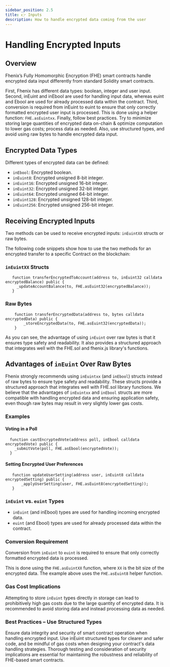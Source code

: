 ```yaml
---
sidebar_position: 2.5
title: 👉 Inputs
description: How to handle encrypted data coming from the user
---
```


# Handling Encrypted Inputs

## Overview

Fhenix’s Fully Homomorphic Encryption (FHE) smart contracts handle encrypted data input differently from standard Solidity smart contracts.

First, Fhenix has different data types: boolean, integer and user input.
Second, inEuint and inEbool are used for handling input data, whereas euint and Ebool are used for already processed data within the contract.
Third, conversion is required from inEuint to euint to ensure that only correctly formatted encrypted user input is processed. This is done using a helper function: `FHE.asEuintxx`.
Finally, follow best practices. Try to minimize storing large quantities of encrypted data on-chain & optimize computation to lower gas costs; process data as needed. Also, use structured types, and avoid using raw bytes to handle encrypted data input.

## Encrypted Data Types
Different types of encrypted data can be defined:

- `inEbool`: Encrypted boolean.
- `inEuint8`: Encrypted unsigned 8-bit integer.
- `inEuint16`: Encrypted unsigned 16-bit integer.
- `inEuint32`: Encrypted unsigned 32-bit integer.
- `inEuint64`: Encrypted unsigned 64-bit integer.
- `inEuint128`: Encrypted unsigned 128-bit integer.
- `inEuint256`: Encrypted unsigned 256-bit integer.

## Receiving Encrypted Inputs

Two methods can be used to receive encrypted inputs: `inEuintXX` structs or raw bytes.

The following code snippets show how to use the two methods for an encrypted transfer to a specific Contract on the blockchain:

### `inEuintXX` Structs

```solidity
   function transferEncryptedToAccount(address to, inEuint32 calldata encryptedBalance) public {
     _updateAccountBalance(to, FHE.asEuint32(encryptedBalance));
   }
```

### Raw Bytes
```solidity
    function transferEncryptedData(address to, bytes calldata encryptedData) public {
        _storeEncryptedData(to, FHE.asEuint32(encryptedData));
    }
```

As you can see, the advantage of using `inEuint` over raw bytes is that it ensures type safety and readability. It also provides a structured approach that integrates well with the FHE.sol and fhenix.js library's functions.

## Advantages of `inEuint` Over Raw Bytes
Fhenix strongly recommends using `inEuintxx` (and `inEbool`) structs instead of raw bytes to ensure type safety and readability. These structs provide a structured approach that integrates well with FHE.sol library functions. We believe that the advantages of `inEuintxx` and `inEbool` structs are more compatible with handling encrypted data and ensuring application safety, even though raw bytes may result in very slightly lower gas costs.

### Examples

#### Voting in a Poll
 ```solidity
   function castEncryptedVote(address poll, inEbool calldata encryptedVote) public {
     _submitVote(poll, FHE.asEbool(encryptedVote));
   }
 ```

#### Setting Encrypted User Preferences
 ```solidity
    function updateUserSetting(address user, inEuint8 calldata encryptedSetting) public {
        _applyUserSetting(user, FHE.asEuint8(encryptedSetting));
    }
 ```

### `inEuint` vs. `euint` Types
- `inEuint` (and inEbool) types are used for handling incoming encrypted data.
- `euint` (and Ebool) types are used for already processed data within the contract.

### Conversion Requirement
Conversion from `inEuint` to `euint` is required to ensure that only correctly formatted encrypted data is processed.

This is done using the `FHE.asEuintXX` function, where `XX` is the bit size of the encrypted data. The example above uses the `FHE.asEuint8` helper function.

### Gas Cost Implications
Attempting to store `inEuint` types directly in storage can lead to prohibitively high gas costs due to the large quantity of encrypted data. It is recommended to avoid storing data and instead processing data as needed.

### Best Practices – Use Structured Types
Ensure data integrity and security of smart contract operation when handling encrypted input. Use inEuint structured types for clearer and safer code, and be mindful of gas costs when designing your contract's data handling strategies. Thorough testing and consideration of security implications are essential for maintaining the robustness and reliability of FHE-based smart contracts.
